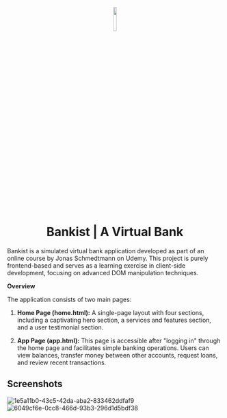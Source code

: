 <div align=center>

<img src="https://github.com/melissaveraherbst/bankist/assets/84316275/b8e3f88a-1629-477f-a43b-440a05fa2596" width=12% />

# Bankist | A Virtual Bank

</div>

Bankist is a simulated virtual bank application developed as part of an online course by Jonas Schmedtmann on Udemy. This project is purely frontend-based and serves as a learning exercise in client-side development, focusing on advanced DOM manipulation techniques.

**Overview**  

The application consists of two main pages:

1. **Home Page (home.html):** A single-page layout with four sections, including a captivating hero section, a services and features section, and a user testimonial section.

2. **App Page (app.html):** This page is accessible after "logging in" through the home page and facilitates simple banking operations. Users can view balances, transfer money between other accounts, request loans, and review recent transactions.

## Screenshots

![1e5a11b0-43c5-42da-aba2-833462ddfaf9](https://github.com/melissaveraherbst/bankist/assets/84316275/1676565e-22f9-4440-994f-b6af2fd9a9ac)
![6049cf6e-0cc8-466d-93b3-296d1d5bdf38](https://github.com/melissaveraherbst/bankist/assets/84316275/035c31d5-7a20-46e0-9ef4-cc60ac0d0195)

